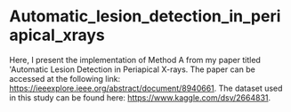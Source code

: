# Automatic_lesion_detection_in_periapical_xrays
Here, I present the implementation of Method A from my paper titled 'Automatic Lesion Detection in Periapical X-rays.
The paper can be accessed at the following link: https://ieeexplore.ieee.org/abstract/document/8940661.
The dataset used in this study can be found here: https://www.kaggle.com/dsv/2664831.
